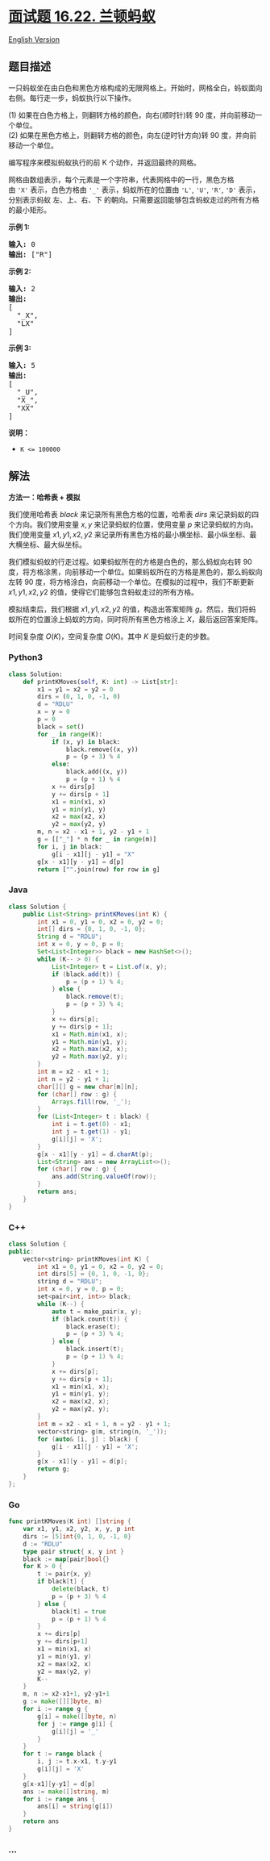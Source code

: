 # [面试题 16.22. 兰顿蚂蚁](https://leetcode.cn/problems/langtons-ant-lcci)

[English Version](/lcci/16.22.Langtons%20Ant/README_EN.md)

## 题目描述

<!-- 这里写题目描述 -->

<p>一只蚂蚁坐在由白色和黑色方格构成的无限网格上。开始时，网格全白，蚂蚁面向右侧。每行走一步，蚂蚁执行以下操作。</p>
<p>(1) 如果在白色方格上，则翻转方格的颜色，向右(顺时针)转 90 度，并向前移动一个单位。<br>
(2) 如果在黑色方格上，则翻转方格的颜色，向左(逆时针方向)转 90 度，并向前移动一个单位。</p>
<p>编写程序来模拟蚂蚁执行的前 K 个动作，并返回最终的网格。</p>
<p>网格由数组表示，每个元素是一个字符串，代表网格中的一行，黑色方格由&nbsp;<code>&#39;X&#39;</code>&nbsp;表示，白色方格由&nbsp;<code>&#39;_&#39;</code>&nbsp;表示，蚂蚁所在的位置由&nbsp;<code>&#39;L&#39;</code>, <code>&#39;U&#39;</code>, <code>&#39;R&#39;</code>, <code>&#39;D&#39;</code>&nbsp;表示，分别表示蚂蚁&nbsp;左、上、右、下 的朝向。只需要返回能够包含蚂蚁走过的所有方格的最小矩形。</p>
<p><strong>示例 1:</strong></p>
<pre><strong>输入:</strong> 0
<strong>输出: </strong>[&quot;R&quot;]
</pre>
<p><strong>示例 2:</strong></p>
<pre><strong>输入:</strong> 2
<strong>输出:
</strong>[
&nbsp; &quot;_X&quot;,
&nbsp; &quot;LX&quot;
]
</pre>
<p><strong>示例 3:</strong></p>
<pre><strong>输入:</strong> 5
<strong>输出:
</strong>[
&nbsp; &quot;_U&quot;,
&nbsp; &quot;X_&quot;,
&nbsp; &quot;XX&quot;
]
</pre>
<p><strong>说明：</strong></p>
<ul>
	<li><code>K &lt;= 100000</code></li>
</ul>

## 解法

<!-- 这里可写通用的实现逻辑 -->

**方法一：哈希表 + 模拟**

我们使用哈希表 $black$ 来记录所有黑色方格的位置，哈希表 $dirs$ 来记录蚂蚁的四个方向。我们使用变量 $x, y$ 来记录蚂蚁的位置，使用变量 $p$ 来记录蚂蚁的方向。我们使用变量 $x1, y1, x2, y2$ 来记录所有黑色方格的最小横坐标、最小纵坐标、最大横坐标、最大纵坐标。

我们模拟蚂蚁的行走过程。如果蚂蚁所在的方格是白色的，那么蚂蚁向右转 $90$ 度，将方格涂黑，向前移动一个单位。如果蚂蚁所在的方格是黑色的，那么蚂蚁向左转 $90$ 度，将方格涂白，向前移动一个单位。在模拟的过程中，我们不断更新 $x1, y1, x2, y2$ 的值，使得它们能够包含蚂蚁走过的所有方格。

模拟结束后，我们根据 $x1, y1, x2, y2$ 的值，构造出答案矩阵 $g$。然后，我们将蚂蚁所在的位置涂上蚂蚁的方向，同时将所有黑色方格涂上 $X$，最后返回答案矩阵。

时间复杂度 $O(K)$，空间复杂度 $O(K)$。其中 $K$ 是蚂蚁行走的步数。

<!-- tabs:start -->

### **Python3**

<!-- 这里可写当前语言的特殊实现逻辑 -->

```python
class Solution:
    def printKMoves(self, K: int) -> List[str]:
        x1 = y1 = x2 = y2 = 0
        dirs = (0, 1, 0, -1, 0)
        d = "RDLU"
        x = y = 0
        p = 0
        black = set()
        for _ in range(K):
            if (x, y) in black:
                black.remove((x, y))
                p = (p + 3) % 4
            else:
                black.add((x, y))
                p = (p + 1) % 4
            x += dirs[p]
            y += dirs[p + 1]
            x1 = min(x1, x)
            y1 = min(y1, y)
            x2 = max(x2, x)
            y2 = max(y2, y)
        m, n = x2 - x1 + 1, y2 - y1 + 1
        g = [["_"] * n for _ in range(m)]
        for i, j in black:
            g[i - x1][j - y1] = "X"
        g[x - x1][y - y1] = d[p]
        return ["".join(row) for row in g]
```

### **Java**

<!-- 这里可写当前语言的特殊实现逻辑 -->

```java
class Solution {
    public List<String> printKMoves(int K) {
        int x1 = 0, y1 = 0, x2 = 0, y2 = 0;
        int[] dirs = {0, 1, 0, -1, 0};
        String d = "RDLU";
        int x = 0, y = 0, p = 0;
        Set<List<Integer>> black = new HashSet<>();
        while (K-- > 0) {
            List<Integer> t = List.of(x, y);
            if (black.add(t)) {
                p = (p + 1) % 4;
            } else {
                black.remove(t);
                p = (p + 3) % 4;
            }
            x += dirs[p];
            y += dirs[p + 1];
            x1 = Math.min(x1, x);
            y1 = Math.min(y1, y);
            x2 = Math.max(x2, x);
            y2 = Math.max(y2, y);
        }
        int m = x2 - x1 + 1;
        int n = y2 - y1 + 1;
        char[][] g = new char[m][n];
        for (char[] row : g) {
            Arrays.fill(row, '_');
        }
        for (List<Integer> t : black) {
            int i = t.get(0) - x1;
            int j = t.get(1) - y1;
            g[i][j] = 'X';
        }
        g[x - x1][y - y1] = d.charAt(p);
        List<String> ans = new ArrayList<>();
        for (char[] row : g) {
            ans.add(String.valueOf(row));
        }
        return ans;
    }
}
```

### **C++**

```cpp
class Solution {
public:
    vector<string> printKMoves(int K) {
        int x1 = 0, y1 = 0, x2 = 0, y2 = 0;
        int dirs[5] = {0, 1, 0, -1, 0};
        string d = "RDLU";
        int x = 0, y = 0, p = 0;
        set<pair<int, int>> black;
        while (K--) {
            auto t = make_pair(x, y);
            if (black.count(t)) {
                black.erase(t);
                p = (p + 3) % 4;
            } else {
                black.insert(t);
                p = (p + 1) % 4;
            }
            x += dirs[p];
            y += dirs[p + 1];
            x1 = min(x1, x);
            y1 = min(y1, y);
            x2 = max(x2, x);
            y2 = max(y2, y);
        }
        int m = x2 - x1 + 1, n = y2 - y1 + 1;
        vector<string> g(m, string(n, '_'));
        for (auto& [i, j] : black) {
            g[i - x1][j - y1] = 'X';
        }
        g[x - x1][y - y1] = d[p];
        return g;
    }
};
```

### **Go**

```go
func printKMoves(K int) []string {
	var x1, y1, x2, y2, x, y, p int
	dirs := [5]int{0, 1, 0, -1, 0}
	d := "RDLU"
	type pair struct{ x, y int }
	black := map[pair]bool{}
	for K > 0 {
		t := pair{x, y}
		if black[t] {
			delete(black, t)
			p = (p + 3) % 4
		} else {
			black[t] = true
			p = (p + 1) % 4
		}
		x += dirs[p]
		y += dirs[p+1]
		x1 = min(x1, x)
		y1 = min(y1, y)
		x2 = max(x2, x)
		y2 = max(y2, y)
		K--
	}
	m, n := x2-x1+1, y2-y1+1
	g := make([][]byte, m)
	for i := range g {
		g[i] = make([]byte, n)
		for j := range g[i] {
			g[i][j] = '_'
		}
	}
	for t := range black {
		i, j := t.x-x1, t.y-y1
		g[i][j] = 'X'
	}
	g[x-x1][y-y1] = d[p]
	ans := make([]string, m)
	for i := range ans {
		ans[i] = string(g[i])
	}
	return ans
}
```

### **...**

```

```

<!-- tabs:end -->
